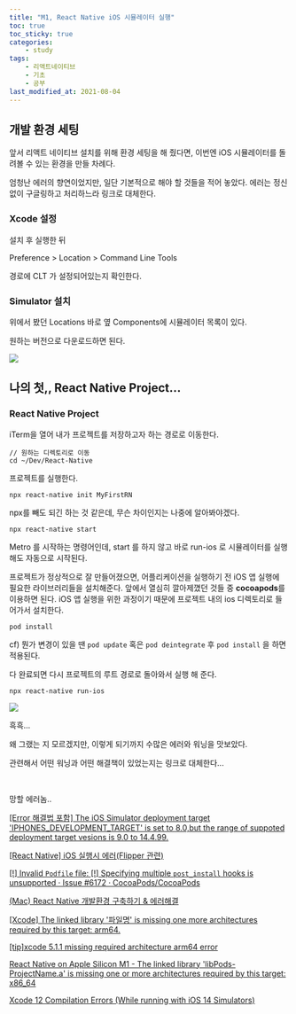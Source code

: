 ```yaml
---
title: "M1, React Native iOS 시뮬레이터 실행"
toc: true
toc_sticky: true
categories:
    - study
tags:
    - 리액트네이티브
    - 기초
    - 공부
last_modified_at: 2021-08-04
---
```

## 개발 환경 세팅

앞서 리액트 네이티브 설치를 위해 환경 세팅을 해 줬다면, 이번엔 iOS 시뮬레이터를 돌려볼 수 있는 환경을 만들 차례다.

엄청난 에러의 향연이었지만, 일단 기본적으로 해야 할 것들을 적어 놓았다. 에러는 정신 없이 구글링하고 처리하느라 링크로 대체한다.

### Xcode 설정

설치 후 실행한 뒤

  Preference > Location > Command Line Tools

경로에 CLT 가 설정되어있는지 확인한다.


### Simulator 설치

위에서 봤던 Locations 바로 옆 Components에 시뮬레이터 목록이 있다.

원하는 버전으로 다운로드하면 된다.

![](https://images.velog.io/images/seri_ous/post/27069124-7122-48dc-b42c-4b97f2720fe7/%EC%8A%A4%ED%81%AC%EB%A6%B0%EC%83%B7%202021-08-04%20%EC%98%A4%EC%A0%84%201.55.35.png)


## 나의 첫,, React Native Project...

### React Native Project

iTerm을 열어 내가 프로젝트를 저장하고자 하는 경로로 이동한다.

```
// 원하는 디렉토리로 이동
cd ~/Dev/React-Native
```

프로젝트를 실행한다.

```
npx react-native init MyFirstRN
```

npx를 빼도 되긴 하는 것 같은데, 무슨 차이인지는 나중에 알아봐야겠다.

```
npx react-native start
```

Metro 를 시작하는 명령어인데, start 를 하지 않고 바로 run-ios 로 시뮬레이터를 실행해도 자동으로 시작된다.


프로젝트가 정상적으로 잘 만들어졌으면, 어플리케이션을 실행하기 전 iOS 앱 실행에 필요한 라이브러리들을 설치해준다.
앞에서 열심히 깔아제꼈던 것들 중 **cocoapods**를 이용하면 된다.
iOS 앱 실행을 위한 과정이기 때문에 프로젝트 내의 ios 디렉토리로 들어가서 설치한다.

```
pod install
```

cf) 뭔가 변경이 있을 땐 `pod update` 혹은 `pod deintegrate` 후 `pod install` 을 하면 적용된다.

다 완료되면 다시 프로젝트의 루트 경로로 돌아와서 실행 해 준다.

```
npx react-native run-ios
```

![](https://images.velog.io/images/seri_ous/post/024fddde-a273-43c8-a106-042285c55711/%EC%8A%A4%ED%81%AC%EB%A6%B0%EC%83%B7%202021-08-04%20%EC%98%A4%EC%A0%84%201.13.42.png)

흑흑...

왜 그랬는 지 모르겠지만, 이렇게 되기까지 수많은 에러와 워닝을 맛보았다.

관련해서 어떤 워닝과 어떤 해결책이 있었는지는 링크로 대체한다...

<br/>

망할 에러놈..

[[Error 해결법 포함] The iOS Simulator deployment target 'IPHONES_DEVELOPMENT_TARGET' is set to 8.0,but the range of suppoted deployment target vesions is 9.0 to 14.4.99.](https://fomaios.tistory.com/entry/해결법-포함-The-iOS-Simulator-deployment-target-IPHONESDEVELOPMENTTARGET-is-set-to-80but-the-range-of-suppoted-deployment-target-vesions-is-90-to-14499)

[[React Native] iOS 실행시 에러(Flipper 관련)](https://success206.tistory.com/150)

[[!] Invalid `Podfile` file: [!] Specifying multiple `post_install` hooks is unsupported · Issue #6172 · CocoaPods/CocoaPods](https://github.com/CocoaPods/CocoaPods/issues/6172)

[(Mac) React Native 개발환경 구축하기 & 에러해결](https://velog.io/@yeseul/Mac-React-Native-개발환경-구축하기-에러해결)

[[Xcode] The linked library '파일명' is missing one more architectures required by this target: arm64.](https://m.blog.naver.com/bb_/221920061509)

[[tip]xcode 5.1.1 missing required architecture arm64 error](https://yenos.tistory.com/entry/tipxcode-511-missing-required-architecture-arm64-error)

[React Native on Apple Silicon M1 - The linked library 'libPods-ProjectName.a' is missing one or more architectures required by this target: x86_64](https://stackoverflow.com/questions/65364886/react-native-on-apple-silicon-m1-the-linked-library-libpods-projectname-a-is)

[Xcode 12 Compilation Errors (While running with iOS 14 Simulators)](https://khushwanttanwar.medium.com/xcode-12-compilation-errors-while-running-with-ios-14-simulators-5731c91326e9)